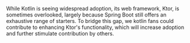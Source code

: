 While Kotlin is seeing widespread adoption, its web framework, Ktor, is sometimes overlooked, largely because Spring Boot still offers an exhaustive range of starters. To bridge this gap, we kotlin fans could contribute to enhancing Ktor's functionality, which will increase adoption and further stimulate contribution by others. 